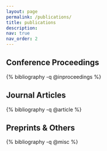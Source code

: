 ```yaml
---
layout: page
permalink: /publications/
title: publications
description:
nav: true
nav_order: 2
---
```


<style>
.bibliography .type {
  display: none !important;
}
</style>

<!-- Group by venue type -->
<h2>Conference Proceedings</h2>
{% bibliography -q @inproceedings %}

<h2>Journal Articles</h2>
{% bibliography -q @article %}

<h2>Preprints & Others</h2>
{% bibliography -q @misc %}

</div>
